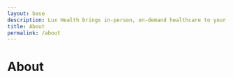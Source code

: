 ```yaml
---
layout: base
description: Lux Health brings in-person, on-demand healthcare to your home, work, or vacation.
title: About
permalink: /about
---
```

<h1>About</h1>